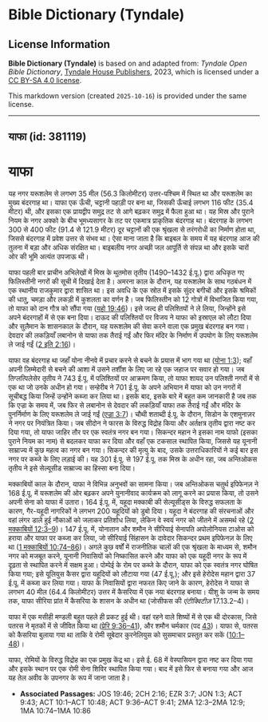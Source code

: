 # Bible Dictionary (Tyndale)

## License Information

**Bible Dictionary (Tyndale)** is based on and adapted from: _Tyndale Open Bible Dictionary_, [Tyndale House Publishers](https://tyndaleopenresources.com/), 2023, which is licensed under a [CC BY-SA 4.0 license](https://creativecommons.org/licenses/by-sa/4.0/legalcode.en).

This markdown version (created `2025-10-16`) is provided under the same license.



--------------------------------

## याफा (id: 381119)

याफा
====

यह नगर यरूशलेम से लगभग 35 मील (56\.3 किलोमीटर) उत्तर\-पश्चिम में स्थित था और यरूशलेम का मुख्य बंदरगाह था। याफा एक ऊँची, चट्टानी पहाड़ी पर बना था, जिसकी ऊँचाई लगभग 116 फीट (35\.4 मीटर) थी, और इसका एक प्रायद्वीप समुद्र तट से आगे बढ़कर समुद्र में फैला हुआ था। यह मिस्र और पुराने नियम के नगर अक्को के बीच भूमध्यसागर के तट पर एकमात्र प्राकृतिक बंदरगाह था। बंदरगाह के लगभग 300 से 400 फीट (91\.4 से 121\.9 मीटर) दूर चट्टानों की एक श्रृंखला से तरंगरोधी का निर्माण होता था, जिससे बंदरगाह में प्रवेश उत्तर से संभव था। ऐसा माना जाता है कि बाइबल के समय में यह बंदरगाह आज की तुलना में बड़ा और अधिक संरक्षित था। बाइबलीय नगर अच्छी जल आपूर्ति से संपन्न था और इसके चारों ओर की भूमि अत्यंत उपजाऊ थी।

याफा पहली बार प्राचीन अभिलेखों में मिस्र के थुतमोस तृतीय (1490–1432 ई.पू.) द्वारा अधिकृत गए फिलिस्तीनी नगरों की सूची में दिखाई देता है। अमरना काल के दौरान, यह यरूशलेम के साथ गठबंधन में एक स्थानीय राजकुमार द्वारा शासित था। इस अवधि के एक स्रोत में इसके सुंदर बगीचों और इसके श्रमिकों की धातु, चमड़ा और लकड़ी में कुशलता का वर्णन है। जब फिलिस्तीन को 12 गोत्रों में विभाजित किया गया, तो याफा को दान गौत्र को सौंपा गया ([यहो 19:46](https://ref.ly/Josh19:46))। इसे जल्द ही पलिश्तियों ने ले लिया, जिन्होंने इसे अपने बंदरगाहों में से एक बना दिया। दाऊद की पलिश्तियों पर विजय ने याफा को इस्राएल को लौटा दिया और सुलैमान के शासनकाल के दौरान, यह यरूशलेम की सेवा करने वाला एक प्रमुख बंदरगाह बन गया। देवदार की लकड़ियाँ लबानोन से याफा तक तैराई गईं और फिर मंदिर के निर्माण में उपयोग के लिए यरूशलेम ले जाई गईं ([2 इति 2:16](https://ref.ly/2Chr2:16))।

याफा वह बंदरगाह था जहाँ योना नीनवे में प्रचार करने से बचने के प्रयास में भाग गया था ([योना 1:3](https://ref.ly/Jonah1:3)); वहाँ अपनी ज़िम्मेदारी से बचने की आशा में उसने तर्शीश के लिए जा रहे एक जहाज पर सवार हो गया। जब तिग्लत्पिलेसेर तृतीय ने 743 ई.पू. में पलिश्तियों पर आक्रमण किया, तो याफा शायद उन पलिश्ती नगरों में से एक था जो उनके अधीन हो गया। सन्हेरीब ने 701 ई.पू. के अपने अभियान में याफा को उन नगरों में सूचीबद्ध किया जिन्हें उन्होंने कब्जा कर लिया था। इसके बाद, इसके बारे में बहुत कम जानकारी है जब तक कि एज्रा के समय में, जब फिर से लबानोन से देवदार की लकड़ियाँ याफा तक तैराई गईं और मंदिर के पुनर्निर्माण के लिए यरूशलेम ले जाई गईं ([एज्रा 3:7](https://ref.ly/Ezra3:7))। चौथी शताब्दी ई.पू. के दौरान, सिडोन के एशमुनाज़र ने नगर पर नियंत्रित किया। जब सीदोन ने फारस के विरुद्ध विद्रोह किया और अर्तक्षत्र तृतीय द्वारा नष्ट कर दिया गया, तो याफा जाहिर तौर पर एक स्वतंत्र नगर बन गया। सिकन्दर महान ने इसका नाम याफो (इसका पुराने नियम का नाम) से बदलकर याफा कर दिया और वहाँ एक टकसाल स्थापित किया, जिससे यह यूनानी साम्राज्य में कुछ महत्व का नगर बन गया। सिकन्दर की मृत्यु के बाद, उसके उत्तराधिकारियों ने कई बार इस नगर पर कब्जे के लिए लड़ाई की। यह 301 ई.पू. से 197 ई.पू. तक मिस्र के अधीन रहा, जब अन्तिओकस तृतीय ने इसे सेल्यूसीड साम्राज्य का हिस्सा बना दिया।

मक्काबियों काल के दौरान, याफा ने विभिन्न अनुभवों का सामना किया। जब अन्तिओकस चतुर्थ इपिफेनज़ ने 168 ई.पू. में यरूशलेम की ओर बढ़कर अपने युनानीवाद कार्यक्रम को लागू करने का प्रयास किया, तो उसने अपनी सेना को याफा में उतारा। 164 ई.पू. में, यहूदा मक्काबी की सेल्यूसीड्स के विरुद्ध सफलता के कारण, गैर\-यहूदी नागरिकों ने लगभग 200 यहूदियों को डुबो दिया। यहूदा ने बंदरगाह की संरचनाओं और वहां लंगर डाले हुई नौकाओं को जलाकर प्रतिशोध लिया, लेकिन वे स्वयं नगर को जीतने में असमर्थ रहे ([2 मक्काबियों 12:3–9](https://ref.ly/2Macc12:3-2Macc12:9))। 147 ई.पू. में, योनातान और शमौन ने सीरियाई सेनापति अपोलोनियस टाओस को हराया और याफा पर कब्जा कर लिया, जो सीरियाई सिंहासन के दावेदार सिकन्दर प्रथम इपिफेनज़ के लिए था ([1 मक्काबियों 10:74–86](https://ref.ly/1Macc10:74-1Macc10:86))। अगले कुछ वर्षों में राजनीतिक चालों की एक श्रृंखला के माध्यम से, शमौन नगर को मजबूत करने, यूनानी निवासियों को निष्कासित करने और याफा को एक यहूदी नगर के रूप में दृढ़ता से स्थापित करने में सक्षम हुआ। पोम्पेई के रोम पर कब्जे के दौरान, याफा को एक स्वतंत्र नगर घोषित किया गया; इसे यूलियुस कैसर द्वारा यहूदियों को लौटाया गया (47 ई.पू.); और इसे हेरोदेस महान द्वारा 37 ई.पू. में कब्जा कर लिया गया। याफा के निवासियों द्वारा नफरत किए जाने के कारण, हेरोदेस ने याफा से लगभग 40 मील (64\.4 किलोमीटर) उत्तर में कैसरिया में एक नया बंदरगाह बनाया। यीशु के जन्म के समय तक, याफा सीरिया प्रांत में कैसरिया के शासन के अधीन था (जोसीफस की *एंटीक्विटीज़* 17\.13\.2–4\)।

याफा में एक मसीही मण्डली बहुत पहले ही प्रकट हुई थी। वहां रहने वाले शिष्यों में से एक थी दोरकास, जिसे पतरस ने मृतकों में से जीवित किया था ([प्रेरि 9:36–41](https://ref.ly/Acts9:36-Acts9:41)), और शमौन चर्मकार (पद [43](https://ref.ly/Acts9:43))। याफा से, पतरस को कैसरिया बुलाया गया था ताकि वे रोमी सूबेदार कुरनेलियुस को सुसमाचार प्रस्तुत कर सकें ([10:1–48](https://ref.ly/Acts10:1-Acts10:48))।

याफा, रोमियों के विरुद्ध विद्रोह का एक प्रमुख केंद्र था। इसे ई. 68 में वेस्पासियन द्वारा नष्ट कर दिया गया और इसके स्थान पर एक रोमी सेना शिविर स्थापित किया गया। बाद में इसे फिर से बनाया गया और आज यह तेल अवीव के उपनगर के रूप में जाना जाता है।

* **Associated Passages:** JOS 19:46; 2CH 2:16; EZR 3:7; JON 1:3; ACT 9:43; ACT 10:1–ACT 10:48; ACT 9:36–ACT 9:41; 2MA 12:3–2MA 12:9; 1MA 10:74–1MA 10:86

